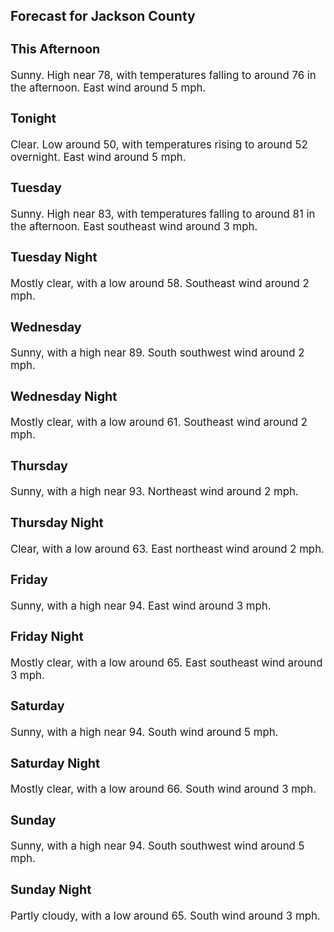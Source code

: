 <div>
   <h2>Forecast for Jackson County</h2>
   <p>
      <div style="font-size:120%">
         <h3>This Afternoon</h3>Sunny. High near 78, with temperatures falling to around 76 in the afternoon. East wind around 5 mph.<br></div>
   </p>
   <p>
      <div style="font-size:120%">
         <h3>Tonight</h3>Clear. Low around 50, with temperatures rising to around 52 overnight. East wind around 5 mph.<br></div>
   </p>
   <p>
      <div style="font-size:120%">
         <h3>Tuesday</h3>Sunny. High near 83, with temperatures falling to around 81 in the afternoon. East southeast wind around 3 mph.<br></div>
   </p>
   <p>
      <div style="font-size:120%">
         <h3>Tuesday Night</h3>Mostly clear, with a low around 58. Southeast wind around 2 mph.<br></div>
   </p>
   <p>
      <div style="font-size:120%">
         <h3>Wednesday</h3>Sunny, with a high near 89. South southwest wind around 2 mph.<br></div>
   </p>
   <p>
      <div style="font-size:120%">
         <h3>Wednesday Night</h3>Mostly clear, with a low around 61. Southeast wind around 2 mph.<br></div>
   </p>
   <p>
      <div style="font-size:120%">
         <h3>Thursday</h3>Sunny, with a high near 93. Northeast wind around 2 mph.<br></div>
   </p>
   <p>
      <div style="font-size:120%">
         <h3>Thursday Night</h3>Clear, with a low around 63. East northeast wind around 2 mph.<br></div>
   </p>
   <p>
      <div style="font-size:120%">
         <h3>Friday</h3>Sunny, with a high near 94. East wind around 3 mph.<br></div>
   </p>
   <p>
      <div style="font-size:120%">
         <h3>Friday Night</h3>Mostly clear, with a low around 65. East southeast wind around 3 mph.<br></div>
   </p>
   <p>
      <div style="font-size:120%">
         <h3>Saturday</h3>Sunny, with a high near 94. South wind around 5 mph.<br></div>
   </p>
   <p>
      <div style="font-size:120%">
         <h3>Saturday Night</h3>Mostly clear, with a low around 66. South wind around 3 mph.<br></div>
   </p>
   <p>
      <div style="font-size:120%">
         <h3>Sunday</h3>Sunny, with a high near 94. South southwest wind around 5 mph.<br></div>
   </p>
   <p>
      <div style="font-size:120%">
         <h3>Sunday Night</h3>Partly cloudy, with a low around 65. South wind around 3 mph.<br></div>
   </p>
</div>